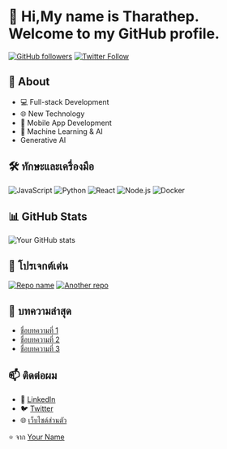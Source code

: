 # 👋 Hi,My name is Tharathep. Welcome to my GitHub profile.

[![GitHub followers](https://img.shields.io/github/followers/tharathep22?label=Followers&style=social)](https://github.com/tharathep22?tab=followers)
[![Twitter Follow](https://img.shields.io/twitter/follow/Dul_Tharathep?style=social)](https://twitter.com/Dul_Tharathep)

## 🚀 About

- 💻 Full-stack Development
- 🌐 New Technology
- 📱 Mobile App Development
- 🤖 Machine Learning & AI
- Generative AI 

## 🛠 ทักษะและเครื่องมือ

![JavaScript](https://img.shields.io/badge/-JavaScript-F7DF1E?style=flat-square&logo=javascript&logoColor=black)
![Python](https://img.shields.io/badge/-Python-3776AB?style=flat-square&logo=Python&logoColor=white)
![React](https://img.shields.io/badge/-React-61DAFB?style=flat-square&logo=react&logoColor=black)
![Node.js](https://img.shields.io/badge/-Node.js-339933?style=flat-square&logo=node.js&logoColor=white)
![Docker](https://img.shields.io/badge/-Docker-2496ED?style=flat-square&logo=docker&logoColor=white)

## 📊 GitHub Stats

![Your GitHub stats](https://github-readme-stats.vercel.app/api?username=yourusername&show_icons=true&theme=radical)

## 🌟 โปรเจกต์เด่น

[![Repo name](https://github-readme-stats.vercel.app/api/pin/?username=yourusername&repo=reponame)](https://github.com/yourusername/reponame)
[![Another repo](https://github-readme-stats.vercel.app/api/pin/?username=yourusername&repo=anotherrepo)](https://github.com/yourusername/anotherrepo)

## 📝 บทความล่าสุด

- [ชื่อบทความที่ 1](link-to-article-1)
- [ชื่อบทความที่ 2](link-to-article-2)
- [ชื่อบทความที่ 3](link-to-article-3)

## 📫 ติดต่อผม

- 💼 [LinkedIn](https://www.linkedin.com/in/yourprofile)
- 🐦 [Twitter](https://twitter.com/yourtwitterhandle)
- 🌐 [เว็บไซต์ส่วนตัว](https://www.yourwebsite.com)

⭐️ จาก [Your Name](https://github.com/yourusername)
<!--
**tharathep22/tharathep22** is a ✨ _special_ ✨ repository because its `README.md` (this file) appears on your GitHub profile.

Here are some ideas to get you started:

- 🔭 I’m currently working on ...
- 🌱 I’m currently learning ...
- 👯 I’m looking to collaborate on ...
- 🤔 I’m looking for help with ...
- 💬 Ask me about ...
- 📫 How to reach me: ...
- 😄 Pronouns: ...
- ⚡ Fun fact: ...
-->

